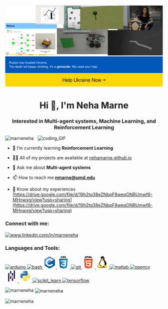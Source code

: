 ![logo](https://github.com/marneneha/marneneha/blob/master/collage_for_website.png)
[![Stand With Ukraine](https://raw.githubusercontent.com/vshymanskyy/StandWithUkraine/main/banner2-direct.svg)](https://stand-with-ukraine.pp.ua)
<h1 align="center">Hi 👋, I'm Neha Marne</h1>
<h3 align="center">Interested in Multi-agent systems, Machine Learning, and Reinforcement Learning</h3>
<img align="right" alt="coding_GIF" width="400" src="https://user-images.githubusercontent.com/51331480/216860459-872677c5-8d87-413a-baee-605ec25b51df.png">
<p align="left"> <img src="https://komarev.com/ghpvc/?username=marneneha&label=Profile%20views&color=0e75b6&style=flat" alt="marneneha" /> </p>

- 🌱 I’m currently learning **Reinforcement Learning**

- 👨‍💻 All of my projects are available at [nehamarne.github.io](nehamarne.github.io)

- 💬 Ask me about **Multi-agent systems**

- 📫 How to reach me **nmarne@umd.edu**

- 📄 Know about my experiences [https://drive.google.com/file/d/19h2tg38eZNbpF8weqONRUmwf6-MHnwxg/view?usp=sharing](https://drive.google.com/file/d/19h2tg38eZNbpF8weqONRUmwf6-MHnwxg/view?usp=sharing)

<h3 align="left">Connect with me:</h3>
<p align="left">
<a href="https://linkedin.com/in/www.linkedin.com/in/marneneha" target="blank"><img align="center" src="https://raw.githubusercontent.com/rahuldkjain/github-profile-readme-generator/master/src/images/icons/Social/linked-in-alt.svg" alt="www.linkedin.com/in/marneneha" height="30" width="40" /></a>
</p>

<h3 align="left">Languages and Tools:</h3>
<p align="left"> <a href="https://www.arduino.cc/" target="_blank" rel="noreferrer"> <img src="https://cdn.worldvectorlogo.com/logos/arduino-1.svg" alt="arduino" width="40" height="40"/> </a> <a href="https://www.gnu.org/software/bash/" target="_blank" rel="noreferrer"> <img src="https://www.vectorlogo.zone/logos/gnu_bash/gnu_bash-icon.svg" alt="bash" width="40" height="40"/> </a> <a href="https://www.cprogramming.com/" target="_blank" rel="noreferrer"> <img src="https://raw.githubusercontent.com/devicons/devicon/master/icons/c/c-original.svg" alt="c" width="40" height="40"/> </a> <a href="https://www.w3schools.com/css/" target="_blank" rel="noreferrer"> <img src="https://raw.githubusercontent.com/devicons/devicon/master/icons/css3/css3-original-wordmark.svg" alt="css3" width="40" height="40"/> </a> <a href="https://git-scm.com/" target="_blank" rel="noreferrer"> <img src="https://www.vectorlogo.zone/logos/git-scm/git-scm-icon.svg" alt="git" width="40" height="40"/> </a> <a href="https://www.w3.org/html/" target="_blank" rel="noreferrer"> <img src="https://raw.githubusercontent.com/devicons/devicon/master/icons/html5/html5-original-wordmark.svg" alt="html5" width="40" height="40"/> </a> <a href="https://www.linux.org/" target="_blank" rel="noreferrer"> <img src="https://raw.githubusercontent.com/devicons/devicon/master/icons/linux/linux-original.svg" alt="linux" width="40" height="40"/> </a> <a href="https://www.mathworks.com/" target="_blank" rel="noreferrer"> <img src="https://upload.wikimedia.org/wikipedia/commons/2/21/Matlab_Logo.png" alt="matlab" width="40" height="40"/> </a> <a href="https://opencv.org/" target="_blank" rel="noreferrer"> <img src="https://www.vectorlogo.zone/logos/opencv/opencv-icon.svg" alt="opencv" width="40" height="40"/> </a> <a href="https://pandas.pydata.org/" target="_blank" rel="noreferrer"> <img src="https://raw.githubusercontent.com/devicons/devicon/2ae2a900d2f041da66e950e4d48052658d850630/icons/pandas/pandas-original.svg" alt="pandas" width="40" height="40"/> </a> <a href="https://www.python.org" target="_blank" rel="noreferrer"> <img src="https://raw.githubusercontent.com/devicons/devicon/master/icons/python/python-original.svg" alt="python" width="40" height="40"/> </a> <a href="https://scikit-learn.org/" target="_blank" rel="noreferrer"> <img src="https://upload.wikimedia.org/wikipedia/commons/0/05/Scikit_learn_logo_small.svg" alt="scikit_learn" width="40" height="40"/> </a> <a href="https://www.tensorflow.org" target="_blank" rel="noreferrer"> <img src="https://www.vectorlogo.zone/logos/tensorflow/tensorflow-icon.svg" alt="tensorflow" width="40" height="40"/> </a> </p>

<p><img align="left" src="https://github-readme-stats.vercel.app/api/top-langs?username=marneneha&show_icons=true&locale=en&layout=compact" alt="marneneha" /></p>

<p>&nbsp;<img align="center" src="https://github-readme-stats.vercel.app/api?username=marneneha&show_icons=true&locale=en" alt="marneneha" /></p>

<p><img align="center" src="https://github-readme-streak-stats.herokuapp.com/?user=marneneha&" alt="marneneha" /></p>

